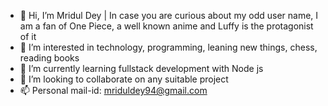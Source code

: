 - 👋 Hi, I’m Mridul Dey | In case you are curious about my odd user name, I am a fan of One Piece, a well known anime and Luffy is the protagonist of it
- 👀 I’m interested in technology, programming, leaning new things, chess, reading books
- 🌱 I’m currently learning fullstack development with Node js
- 💞️ I’m looking to collaborate on any suitable project
- 📫 Personal mail-id: mriduldey94@gmail.com

<!---
MonkeydLuffy94/MonkeydLuffy94 is a ✨ special ✨ repository because its `README.md` (this file) appears on your GitHub profile.
You can click the Preview link to take a look at your changes.
--->
